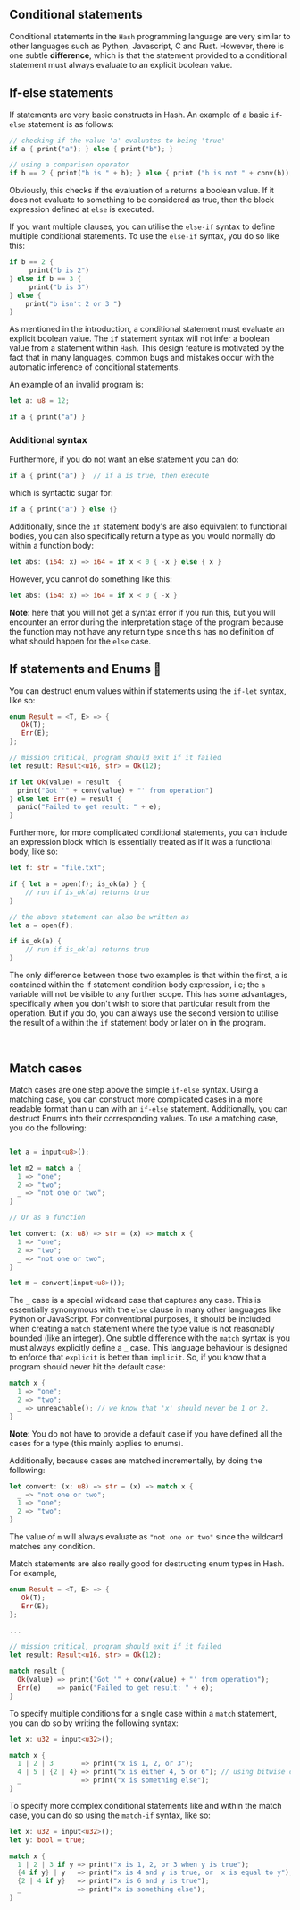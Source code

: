## Conditional statements

Conditional statements in the `Hash` programming language are very similar to other languages such as Python, Javascript, C and Rust. However, there is one subtle **difference**, which is that the statement provided to a conditional statement must always evaluate to an explicit boolean value. 


## If-else statements

If statements are very basic constructs in Hash. An example of a basic `if-else` statement is as follows:

```rust
// checking if the value 'a' evaluates to being 'true'
if a { print("a"); } else { print("b"); }

// using a comparison operator
if b == 2 { print("b is " + b); } else { print ("b is not " + conv(b)); }
```

Obviously, this checks if the evaluation of `a` returns a boolean value. If it does not
evaluate to something to be considered as true, then the block expression defined
at `else` is executed.

If you want multiple clauses, you can utilise the `else-if` syntax to define multiple
conditional statements. To use the `else-if` syntax, you do so like this:

```rust
if b == 2 {
     print("b is 2")
} else if b == 3 {
     print("b is 3")
} else {
    print("b isn't 2 or 3 ")
}
```

As mentioned in the introduction, a conditional statement must evaluate an explicit boolean value. The `if` statement syntax will not infer a boolean value from a statement within `Hash`. This design feature is motivated by the fact that in many languages, common bugs and mistakes occur with the automatic inference of conditional statements. 

An example of an invalid program is:
```rust
let a: u8 = 12;

if a { print("a") }
```

### Additional syntax

Furthermore, if you do not want an else statement you can do:

```rust
if a { print("a") }  // if a is true, then execute
```

which is syntactic sugar for:

```rust
if a { print("a") } else {}
```

Additionally, since the `if` statement body's are also equivalent to functional bodies, you
can also specifically return a type as you would normally do within a function body:

```rust
let abs: (i64: x) => i64 = if x < 0 { -x } else { x }
```

However, you cannot do something like this:

```rust
let abs: (i64: x) => i64 = if x < 0 { -x }
```

**Note**: here that you will not get a syntax error if you run this, but you will encounter an error during the interpretation stage of the program because the function may not have any return type since this has no definition
of what should happen for the `else` case.

## If statements and Enums 🚧
You can destruct enum values within if statements using the `if-let` syntax, like so:

```rust
enum Result = <T, E> => {
   Ok(T);
   Err(E);
};

// mission critical, program should exit if it failed
let result: Result<u16, str> = Ok(12);

if let Ok(value) = result  { 
  print("Got '" + conv(value) + "' from operation") 
} else let Err(e) = result {
  panic("Failed to get result: " + e);
}
```

Furthermore, for more complicated conditional statements, you can include an expression
block which is essentially treated as if it was a functional body, like so:

```rust
let f: str = "file.txt";

if { let a = open(f); is_ok(a) } {
    // run if is_ok(a) returns true
}

// the above statement can also be written as
let a = open(f);

if is_ok(a) {
    // run if is_ok(a) returns true
}

```
The only difference between those two examples is that within the first, a is contained within
the if statement condition body expression, i.e; the `a` variable will not be visible to any further
scope. This has some advantages, specifically when you don't wish to store that particular result
from the operation. But if you do, you can always use the second version to utilise the result
of `a` within the `if` statement body or later on in the program.

<br />

## Match cases

Match cases are one step above the simple `if-else` syntax.  Using a matching case, you can construct more complicated cases in a more readable format than u can with an `if-else` statement. Additionally, you can destruct Enums into their corresponding values. To use a matching case, you do the following:

```rust

let a = input<u8>();

let m2 = match a {
  1 => "one";
  2 => "two";
  _ => "not one or two";
}

// Or as a function

let convert: (x: u8) => str = (x) => match x {
  1 => "one";
  2 => "two";
  _ => "not one or two";
}

let m = convert(input<u8>());
```

The `_` case is a special wildcard case that captures any case. This is essentially synonymous with the `else` clause in many other languages like Python or JavaScript. For conventional purposes, it should be included when creating a `match` statement where the type value is not reasonably bounded (like an integer). One subtle difference with the `match` syntax is you must always explicitly define a `_` case. This language behaviour is designed to enforce that `explicit` is better than `implicit`. So, if you know that a program should never hit
the default case:

```rust
match x {
  1 => "one";
  2 => "two";
  _ => unreachable(); // we know that 'x' should never be 1 or 2.
}
```
**Note**: You do not have to provide a default case if you have defined all the cases for a type (this mainly applies to enums).


Additionally, because cases are matched incrementally, by doing the following:

```rust
let convert: (x: u8) => str = (x) => match x {
  _ => "not one or two";
  1 => "one";
  2 => "two";
}
```

The value of `m` will always evaluate as `"not one or two"` since the wildcard matches any condition.


Match statements are also really good for destructing enum types in Hash. 
For example,

```rust
enum Result = <T, E> => {
   Ok(T);
   Err(E);
};

...

// mission critical, program should exit if it failed
let result: Result<u16, str> = Ok(12);

match result {
  Ok(value) => print("Got '" + conv(value) + "' from operation");
  Err(e)    => panic("Failed to get result: " + e);
}
```


To specify multiple conditions for a single case within a `match` statement, you can do so by
writing the following syntax:

```rust
let x: u32 = input<u32>();

match x {
  1 | 2 | 3       => print("x is 1, 2, or 3");
  4 | 5 | {2 | 4} => print("x is either 4, 5 or 6"); // using bitwise or operator
  _               => print("x is something else");
}
```

To specify more complex conditional statements like and within the match case, you
can do so using the `match-if` syntax, like so:


```rust
let x: u32 = input<u32>();
let y: bool = true;

match x {
  1 | 2 | 3 if y => print("x is 1, 2, or 3 when y is true");
  {4 if y} | y   => print("x is 4 and y is true, or  x is equal to y"); // using bitwise or operator
  {2 | 4 if y}   => print("x is 6 and y is true");
  _              => print("x is something else");
}
```
